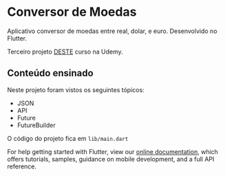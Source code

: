 # Conversor de Moedas

Aplicativo conversor de moedas entre real, dolar, e euro.
Desenvolvido no Flutter.

Terceiro projeto [DESTE](https://www.udemy.com/curso-completo-flutter-app-android-ios/) curso na Udemy.

## Conteúdo ensinado

Neste projeto foram vistos os seguintes tópicos:

- JSON
- API
- Future
- FutureBuilder

O código do projeto fica em `lib/main.dart`

For help getting started with Flutter, view our 
[online documentation](https://flutter.dev/docs), which offers tutorials, 
samples, guidance on mobile development, and a full API reference.
